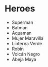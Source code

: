 # Heroes

* Superman
* Batman
* Aquaman
* Mujer Maravilla
* Linterna Verde
* Robin
* Volcán Negro
* Abeja Maya
